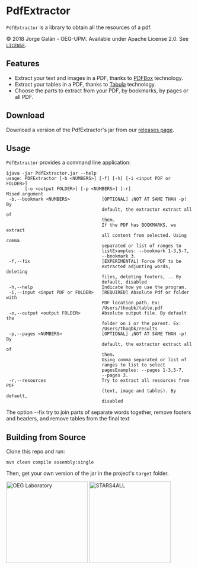 PdfExtractor
===================================================

`PdfExtractor` is a library to obtain all the resources of a pdf.

© 2018 Jorge Galán - OEG-UPM. Available under Apache License 2.0. See [`LICENSE`](LICENSE).

## Features

- Extract your text and images in a PDF, thanks to [PDFBox](https://github.com/apache/pdfbox) technology.
- Extract your tables in a PDF, thanks to [Tabula](https://github.com/tabulapdf/tabula-java) technology.
- Choose the parts to extract from your PDF, by bookmarks, by pages or all PDF. 

## Download

Download a version of the PdfExtractor's jar from our [releases page](../../releases).

## Usage

`PdfExtractor` provides a command line application:

```
$java -jar PdfExtractor.jar --help 
usage: PDFExtractor [-b <NUMBERS>] [-f] [-h] [-i <input PDF or FOLDER>]
       [-o <output FOLDER>] [-p <NUMBERS>] [-r]
Mised argument
 -b,--bookmark <NUMBERS>            [OPTIONAL] ¡NOT AT SAME THAN -p! By
                                    default, the extractor extract all of
                                    them.
                                    If the PDF has BOOKMARKS, we extract
                                    all content from selected. Using comma
                                    separated or list of ranges to
                                    listExamples: --bookmark 1-3,5-7,
                                    --bookmark 3.
 -f,--fix                           [EXPERIMENTAL] Force PDF to be
                                    extracted adjunting words, deleting
                                    files, deleting footers, .. By
                                    default, disabled
 -h,--help                          Indicate how yo use the program.
 -i,--input <input PDF or FOLDER>   [REQUIRED] Absolute Pdf or folder with
                                    PDF location path. Ex:
                                    /Users/thoqbk/table.pdf
 -o,--output <output FOLDER>        Absolute output file. By default the
                                    folder on i or the parent. Ex:
                                    /Users/thoqbk/results
 -p,--pages <NUMBERS>               [OPTIONAL] ¡NOT AT SAME THAN -p! By
                                    default, the extractor extract all of
                                    them.
                                    Using comma separated or list of
                                    ranges to list to select
                                    pagesExamples: --pages 1-3,5-7,
                                    --pages 3.
 -r,--resources                     Try to extract all resources from PDF
                                    (text, image and tables). By default,
                                    disabled

```
The option --fix try to join parts of separate words together, remove footers and headers, and remove tables from the final text

## Building from Source

Clone this repo and run:

```
mvn clean compile assembly:single
```

Then, get your own version of the jar in the project's `target` folder.

<a title="OEG Laboratory" href="http://www.oeg-upm.net/" target="_blank"><img alt="OEG Laboratory" src="http://stars4all.eu/wp-content/uploads/2016/10/OEG.png" width="220" height="220"></a>
<a title="STARS4ALL" href="http://stars4all.eu" target="_blank"><img alt="STARS4ALL" src="http://linkeddata4.dia.fi.upm.es/wordpress-new/wp-content/uploads/2016/12/logo_dark.png" width="220" height="220"></a>
